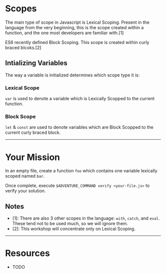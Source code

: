 # Scopes

The main type of scope in Javascript is Lexical Scoping. Present in the language
from the very beginning, this is the scope created within a function, and the
one most developers are familiar with.[1]

ES6 recently defined Block Scoping. This scope is created within curly braced
blcoks.[2]

## Intializing Variables

The way a variable is initialized determines which scope type it is:

### Lexical Scope

`var` is used to denote a variable which is Lexically Scopped to the current
function.

### Block Scope

`let` & `const` are used to denote variables which are Block Scopped to the
current curly braced block.

----

# Your Mission

In an empty file, create a function `foo` which contains one variable lexically
scoped named `bar`.

Once complete, execute `$ADVENTURE_COMMAND verify <your-file.js>` to verify your
solution.

## Notes

 * [1]: There are also 3 other scopes in the language: `with`, `catch`, and
        `eval`. These tend not to be used much, so we will ignore them.
 * [2]: This workshop will concentrate only on Lexical Scoping.

----

# Resources

 * TODO
